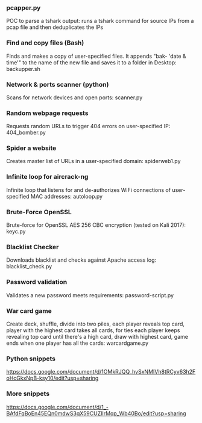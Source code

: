 ### pcapper.py
POC to parse a tshark output: runs a tshark command for source IPs from a pcap file and then deduplicates the IPs  

### Find and copy files (Bash)
Finds and makes a copy of user-specified files. It appends "bak- 'date & time'" to the name of the new file and saves it to a folder in Desktop: backupper.sh

### Network & ports scanner (python)
Scans for network devices and open ports: scanner.py 

### Random webpage requests
Requests random URLs to trigger 404 errors on user-specified IP: 404_bomber.py

### Spider a website
Creates master list of URLs in a user-specified domain: spiderweb1.py

### Infinite loop for aircrack-ng
Infinite loop that listens for and de-authorizes WiFi connections of user-specified MAC addresses: autoloop.py

### Brute-Force OpenSSL
Brute-force for OpenSSL AES 256 CBC encryption (tested on Kali 2017): keyc.py

### Blacklist Checker
Downloads blacklist and checks against Apache access log: blacklist_check.py  

### Password validation 
Validates a new password meets requirements: password-script.py

### War card game
Create deck, shuffle, divide into two piles, each player reveals top card, player with the highest card takes all cards, for ties each player keeps revealing top card until there's a high card, draw with highest card, game ends when one player has all the cards: warcardgame.py

### Python snippets
https://docs.google.com/document/d/1OMkRJQQ_hvSxNMIVh8tRCyv63h2FoHcGkxNpB-ksy10/edit?usp=sharing

### More snippets
https://docs.google.com/document/d/1_-BAfdFqBoEn45EQn0mdwS3qX59CUZlIrMqp_Wb40Bo/edit?usp=sharing
